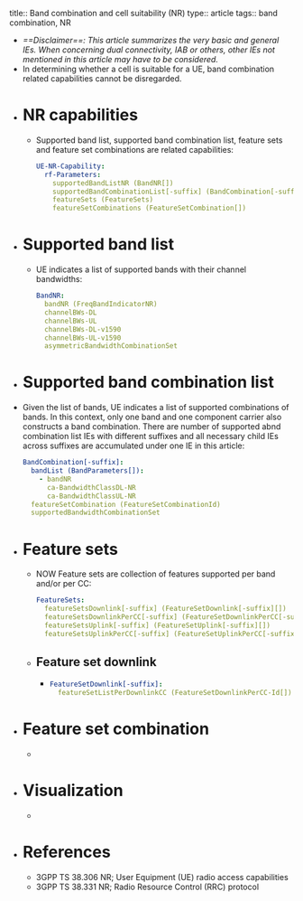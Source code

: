 title:: Band combination and cell suitability (NR)
type:: article
tags:: band combination, NR

- _==Disclaimer==: This article summarizes the very basic and general IEs. When concerning dual connectivity, IAB or others, other IEs not mentioned in this article may have to be considered._
- In determining whether a cell is suitable for a UE, band combination related capabilities cannot be disregarded.
- # NR capabilities
	- Supported band list, supported band combination list, feature sets and feature set combinations are related capabilities:
	  ```yml
	  UE-NR-Capability:
	    rf-Parameters:
	      supportedBandListNR (BandNR[])
	      supportedBandCombinationList[-suffix] (BandCombination[-suffix][])
	      featureSets (FeatureSets)
	      featureSetCombinations (FeatureSetCombination[])
	  ```
- # Supported band list
	- UE indicates a list of supported bands with their channel bandwidths:
	  ```yml
	  BandNR:
	    bandNR (FreqBandIndicatorNR)
	    channelBWs-DL
	    channelBWs-UL
	    channelBWs-DL-v1590
	    channelBWs-UL-v1590
	    asymmetricBandwidthCombinationSet
	  ```
- # Supported band combination list
- Given the list of bands, UE indicates a list of supported combinations of bands. In this context, only one band and one component carrier also constructs a band combination.
  There are number of supported abnd combination list IEs with different suffixes and all necessary child IEs across suffixes are accumulated under one IE in this article:
  ```yml
  BandCombination[-suffix]:
    bandList (BandParameters[]):
      - bandNR
        ca-BandwidthClassDL-NR
        ca-BandwidthClassUL-NR
    featureSetCombination (FeatureSetCombinationId)
    supportedBandwidthCombinationSet
  ```
- # Feature sets
	- NOW Feature sets are collection of features supported per band and/or per CC:
	  ```yml
	  FeatureSets:
	    featureSetsDownlink[-suffix] (FeatureSetDownlink[-suffix][])
	    featureSetsDownlinkPerCC[-suffix] (FeatureSetDownlinkPerCC[-suffix][])
	    featureSetsUplink[-suffix] (FeatureSetUplink[-suffix][])
	    featureSetsUplinkPerCC[-suffix] (FeatureSetUplinkPerCC[-suffix][])
	  ```
	- ## Feature set downlink
		- ```yml
		  FeatureSetDownlink[-suffix]:
		    featureSetListPerDownlinkCC (FeatureSetDownlinkPerCC-Id[])
		  ```
- # Feature set combination
	-
- # Visualization
	-
- # References
	- 3GPP TS 38.306 NR; User Equipment (UE) radio access capabilities
	- 3GPP TS 38.331 NR; Radio Resource Control (RRC) protocol